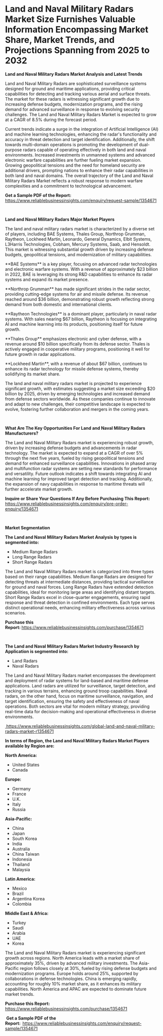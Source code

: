 <p><h1>Land and Naval Military Radars Market Size Furnishes Valuable Information Encompassing Market Share, Market Trends, and Projections Spanning from 2025 to 2032</h1></p><p><strong>Land and Naval Military Radars Market Analysis and Latest Trends</strong></p>
<p><p>Land and Naval Military Radars are sophisticated surveillance systems designed for ground and maritime applications, providing critical capabilities for detecting and tracking various aerial and surface threats. The market for these radars is witnessing significant growth due to increasing defense budgets, modernization programs, and the rising demand for advanced surveillance in response to evolving security challenges. The Land and Naval Military Radars Market is expected to grow at a CAGR of 8.5% during the forecast period.</p><p>Current trends indicate a surge in the integration of Artificial Intelligence (AI) and machine learning technologies, enhancing the radar's functionality and accuracy in threat detection and target identification. Additionally, the shift towards multi-domain operations is promoting the development of dual-purpose radars capable of operating effectively in both land and naval environments. Increased investments in unmanned systems and advanced electronic warfare capabilities are further fueling market expansion. Growing geopolitical tensions and the need for homeland security are additional drivers, prompting nations to enhance their radar capabilities in both land and naval domains. The overall trajectory of the Land and Naval Military Radars Market reflects a robust response to modern warfare complexities and a commitment to technological advancement.</p></p>
<p><strong>Get a Sample PDF of the Report:&nbsp;</strong> <a href="https://www.reliablebusinessinsights.com/enquiry/request-sample/1354671?utm_campaign=3494&utm_medium=2&utm_source=Github&utm_content=ia&utm_term=12042025&utm_id=land-and-naval-military-radars">https://www.reliablebusinessinsights.com/enquiry/request-sample/1354671</a></p>
<p>&nbsp;</p>
<p><strong>Land and Naval Military Radars Major Market Players</strong></p>
<p><p>The land and naval military radars market is characterized by a diverse set of players, including BAE Systems, Thales Group, Northrop Grumman, Raytheon, Lockheed Martin, Leonardo, General Dynamics, Elbit Systems, L3Harris Technologies, Cobham, Mercury Systems, Saab, and Hensoldt. This market is witnessing substantial growth driven by increasing defense budgets, geopolitical tensions, and modernization of military capabilities.</p><p>**BAE Systems** is a key player, focusing on advanced radar technologies and electronic warfare systems. With a revenue of approximately $23 billion in 2022, BAE is leveraging its strong R&D capabilities to enhance its radar systems and expand its market presence.</p><p>**Northrop Grumman** has made significant strides in the radar sector, providing cutting-edge systems for air and missile defense. Its revenue reached around $36 billion, demonstrating robust growth reflecting strong demand from both domestic and international clients.</p><p>**Raytheon Technologies** is a dominant player, particularly in naval radar systems. With sales nearing $67 billion, Raytheon is focusing on integrating AI and machine learning into its products, positioning itself for future growth.</p><p>**Thales Group** emphasizes electronic and cyber defense, with a revenue around $10 billion specifically from its defense sector. Thales is actively engaged in cooperative military programs, positioning it well for future growth in radar applications.</p><p>**Lockheed Martin**, with a revenue of about $67 billion, continues to enhance its radar technology for missile defense systems, thereby solidifying its market share.</p><p>The land and naval military radars market is projected to experience significant growth, with estimates suggesting a market size exceeding $20 billion by 2025, driven by emerging technologies and increased demand from defense sectors worldwide. As these companies continue to innovate and adapt to new challenges, their competitive landscape is expected to evolve, fostering further collaboration and mergers in the coming years.</p></p>
<p>&nbsp;</p>
<p><strong>What Are The Key Opportunities For Land and Naval Military Radars Manufacturers?</strong></p>
<p><p>The Land and Naval Military Radars market is experiencing robust growth, driven by increasing defense budgets and advancements in radar technology. The market is expected to expand at a CAGR of over 5% through the next five years, fueled by rising geopolitical tensions and demand for enhanced surveillance capabilities. Innovations in phased array and multifunction radar systems are setting new standards for performance and versatility. Future outlook indicates a shift towards integrating AI and machine learning for improved target detection and tracking. Additionally, the expansion of navy capabilities in response to maritime threats will further accelerate market growth.</p></p>
<p><strong>Inquire or Share Your Questions If Any Before Purchasing This Report:</strong> <a href="https://www.reliablebusinessinsights.com/enquiry/pre-order-enquiry/1354671?utm_campaign=3494&utm_medium=2&utm_source=Github&utm_content=ia&utm_term=12042025&utm_id=land-and-naval-military-radars">https://www.reliablebusinessinsights.com/enquiry/pre-order-enquiry/1354671</a></p>
<p>&nbsp;</p>
<p><strong>Market Segmentation</strong></p>
<p><strong>The Land and Naval Military Radars Market Analysis by types is segmented into:</strong></p>
<p><ul><li>Medium Range Radars</li><li>Long Range Radars</li><li>Short Range Radars</li></ul></p>
<p><p>The Land and Naval Military Radars market is categorized into three types based on their range capabilities. Medium Range Radars are designed for detecting threats at intermediate distances, providing tactical surveillance for ground and naval forces. Long Range Radars have extended detection capabilities, ideal for monitoring large areas and identifying distant targets. Short Range Radars excel in close-quarter engagements, ensuring rapid response and threat detection in confined environments. Each type serves distinct operational needs, enhancing military effectiveness across various scenarios.</p></p>
<p><strong>Purchase this Report:&nbsp;</strong><a href="https://www.reliablebusinessinsights.com/purchase/1354671?utm_campaign=3494&utm_medium=2&utm_source=Github&utm_content=ia&utm_term=12042025&utm_id=land-and-naval-military-radars">https://www.reliablebusinessinsights.com/purchase/1354671</a></p>
<p>&nbsp;</p>
<p><strong>The Land and Naval Military Radars Market Industry Research by Application is segmented into:</strong></p>
<p><ul><li>Land Radars</li><li>Naval Radars</li></ul></p>
<p><p>The Land and Naval Military Radars market encompasses the development and deployment of radar systems for land-based and maritime defense applications. Land radars are utilized for surveillance, target detection, and tracking in various terrains, enhancing ground troop capabilities. Naval radars, on the other hand, focus on maritime surveillance, navigation, and target identification, ensuring the safety and effectiveness of naval operations. Both sectors are vital for modern military strategy, providing real-time data for decision-making and operational effectiveness in diverse environments.</p></p>
<p><a href="https://www.reliablebusinessinsights.com/global-land-and-naval-military-radars-market-r1354671?utm_campaign=3494&utm_medium=2&utm_source=Github&utm_content=ia&utm_term=12042025&utm_id=land-and-naval-military-radars">&nbsp;https://www.reliablebusinessinsights.com/global-land-and-naval-military-radars-market-r1354671</a></p>
<p><strong>In terms of Region, the Land and Naval Military Radars Market Players available by Region are:</strong></p>
<p>
    <p> <strong> North America: </strong>
        <ul>
            <li>United States</li>
            <li>Canada</li>
        </ul>
        </p> 
    <p> <strong> Europe: </strong>
        <ul>
            <li>Germany</li>
            <li>France</li>
            <li>U.K.</li>
            <li>Italy</li>
            <li>Russia</li>
        </ul>
        </p> 
    <p> <strong> Asia-Pacific: </strong>
        <ul>
            <li>China</li>
            <li>Japan</li>
            <li>South Korea</li>
            <li>India</li>
            <li>Australia</li>
            <li>China Taiwan</li>
            <li>Indonesia</li>
            <li>Thailand</li>
            <li>Malaysia</li>
        </ul>
        </p> 
    <p> <strong> Latin America: </strong>
        <ul>
            <li>Mexico</li>
            <li>Brazil</li>
            <li>Argentina Korea</li>
            <li>Colombia</li>
        </ul>
        </p> 
    <p> <strong> Middle East & Africa: </strong>
        <ul>
            <li>Turkey</li>
            <li>Saudi</li>
            <li>Arabia</li>
            <li>UAE</li>
            <li>Korea</li>
        </ul>
    </p>
    </p>
<p><p>The Land and Naval Military Radars market is experiencing significant growth across regions. North America leads with a market share of approximately 35%, driven by advanced military investments. The Asia-Pacific region follows closely at 30%, fueled by rising defense budgets and modernization programs. Europe holds around 25%, supported by collaborations in defense technologies. China is emerging rapidly, accounting for roughly 10% market share, as it enhances its military capabilities. North America and APAC are expected to dominate future market trends.</p></p>
<p><strong>Purchase this Report: </strong><a href="https://www.reliablebusinessinsights.com/purchase/1354671?utm_campaign=3494&utm_medium=2&utm_source=Github&utm_content=ia&utm_term=12042025&utm_id=land-and-naval-military-radars">https://www.reliablebusinessinsights.com/purchase/1354671</a></p>
<p>&nbsp;<strong>Get a Sample PDF of the Report:&nbsp;&nbsp;</strong><a href="https://www.reliablebusinessinsights.com/enquiry/request-sample/1354671?utm_campaign=3494&utm_medium=2&utm_source=Github&utm_content=ia&utm_term=12042025&utm_id=land-and-naval-military-radars">https://www.reliablebusinessinsights.com/enquiry/request-sample/1354671</a></p>
<p><strong></strong></p>
<p><p></p><p></p><p></p></p>